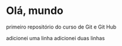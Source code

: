 # Olá, mundo
 primeiro repositório do curso de Git e Git Hub

adicionei uma linha
adicionei duas linhas
